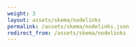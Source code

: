 ```yaml
---
weight: 3
layout: assets/skema/nodelinks
permalink: /assets/skema/nodelinks.json
redirect_from: /assets/skema/nodelinks
---
```

